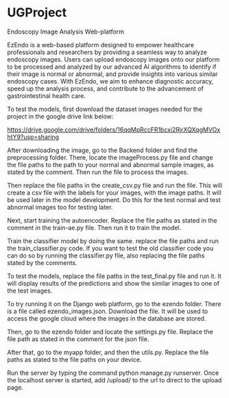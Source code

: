 # UGProject
Endoscopy Image Analysis Web-platform

EzEndo is a web-based platform designed to empower healthcare professionals and researchers by providing a seamless way to analyze endoscopy images. Users can upload endoscopy images onto our platform to be processed and analyzed by our advanced AI algorithms to identify if their image is normal or abnormal, and provide insights into various similar endoscopy cases. With EzEndo, we aim to enhance diagnostic accuracy, speed up the analysis process, and contribute to the advancement of gastrointestinal health care.

To test the models, first download the dataset images needed for the project in the google drive link below:

https://drive.google.com/drive/folders/16qqMpRccFR1bcxi2RjrXQXqgMVOxhtY9?usp=sharing

After downloading the image, go to the Backend folder and find the preprocessing folder. There, locate the imageProcess.py file and change the file paths to the path to your normal and abnormal sample images, as stated by the comment. Then run the file to process the images.

Then replace the file paths in the create_csv.py file and run the file. This will create a csv file with the labels for your images, with the image paths. It will be used later in the model development. Do this for the test normal and test abnormal images too for testing later.

Next, start training the autoencoder. Replace the file paths as stated in the comment in the train-ae.py file. Then run it to train the model.

Train the classifier model by doing the same. replace the file paths and run the train_classifier.py code. If you want to test the old classifier code you can do so by running the classifier.py file, also replacing the file paths stated by the comments.

To test the models, replace the file paths in the test_final.py file and run it. It will display results of the predictions and show the similar images to one of the test images.

To try running it on the Django web platform, go to the ezendo folder. There is a file called ezendo_images.json. Download the file. It will be used to access the google cloud where the images in the database are stored. 

Then, go to the ezendo folder and locate the settings.py file. Replace the file path as stated in the comment for the json file.

After that, go to the myapp folder, and then the utils.py. Replace the file paths as stated to the file paths on your device. 

Run the server by typing the command python manage.py runserver. Once the localhost server is started, add /upload/ to the url to direct to the upload page.

